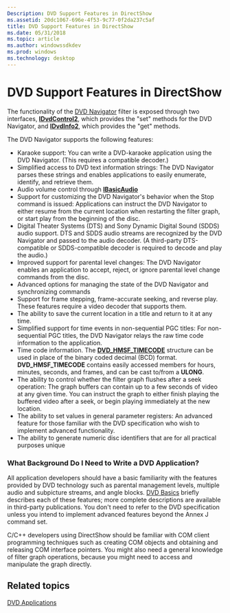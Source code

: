 ```yaml
---
Description: DVD Support Features in DirectShow
ms.assetid: 20dc1067-696e-4f53-9c77-0f2da237c5af
title: DVD Support Features in DirectShow
ms.date: 05/31/2018
ms.topic: article
ms.author: windowssdkdev
ms.prod: windows
ms.technology: desktop
---
```


# DVD Support Features in DirectShow

The functionality of the [DVD Navigator](dvd-navigator-filter.md) filter is exposed through two interfaces, [**IDvdControl2**](/windows/win32/Strmif/nn-strmif-idvdcontrol2?branch=master), which provides the "set" methods for the DVD Navigator, and [**IDvdInfo2**](/windows/win32/Strmif/nn-strmif-idvdinfo2?branch=master), which provides the "get" methods.

The DVD Navigator supports the following features:

-   Karaoke support: You can write a DVD-karaoke application using the DVD Navigator. (This requires a compatible decoder.)
-   Simplified access to DVD text information strings: The DVD Navigator parses these strings and enables applications to easily enumerate, identify, and retrieve them.
-   Audio volume control through [**IBasicAudio**](/windows/win32/Control/nn-control-ibasicaudio?branch=master)
-   Support for customizing the DVD Navigator's behavior when the Stop command is issued: Applications can instruct the DVD Navigator to either resume from the current location when restarting the filter graph, or start play from the beginning of the disc.
-   Digital Theater Systems (DTS) and Sony Dynamic Digital Sound (SDDS) audio support. DTS and SDDS audio streams are recognized by the DVD Navigator and passed to the audio decoder. (A third-party DTS-compatible or SDDS-compatible decoder is required to decode and play the audio.)
-   Improved support for parental level changes: The DVD Navigator enables an application to accept, reject, or ignore parental level change commands from the disc.
-   Advanced options for managing the state of the DVD Navigator and synchronizing commands
-   Support for frame stepping, frame-accurate seeking, and reverse play. These features require a video decoder that supports them.
-   The ability to save the current location in a title and return to it at any time.
-   Simplified support for time events in non-sequential PGC titles: For non-sequential PGC titles, the DVD Navigator relays the raw time code information to the application.
-   Time code information. The [**DVD\_HMSF\_TIMECODE**](/windows/win32/strmif/ns-strmif-tagdvd_hmsf_timecode?branch=master) structure can be used in place of the binary coded decimal (BCD) format. **DVD\_HMSF\_TIMECODE** contains easily accessed members for hours, minutes, seconds, and frames, and can be cast to/from a **ULONG**.
-   The ability to control whether the filter graph flushes after a seek operation: The graph buffers can contain up to a few seconds of video at any given time. You can instruct the graph to either finish playing the buffered video after a seek, or begin playing immediately at the new location.
-   The ability to set values in general parameter registers: An advanced feature for those familiar with the DVD specification who wish to implement advanced functionality.
-   The ability to generate numeric disc identifiers that are for all practical purposes unique

### What Background Do I Need to Write a DVD Application?

All application developers should have a basic familiarity with the features provided by DVD technology such as parental management levels, multiple audio and subpicture streams, and angle blocks. [DVD Basics](dvd-basics.md) briefly describes each of these features; more complete descriptions are available in third-party publications. You don't need to refer to the DVD specification unless you intend to implement advanced features beyond the Annex J command set.

C/C++ developers using DirectShow should be familiar with COM client programming techniques such as creating COM objects and obtaining and releasing COM interface pointers. You might also need a general knowledge of filter graph operations, because you might need to access and manipulate the graph directly.

## Related topics

<dl> <dt>

[DVD Applications](dvd-applications.md)
</dt> </dl>

 

 



